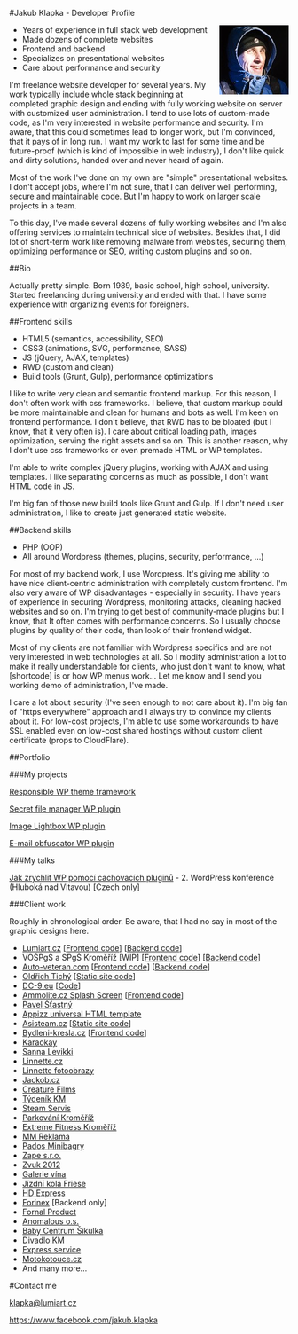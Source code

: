 #Jakub Klapka - Developer Profile

<img src="https://raw.githubusercontent.com/jakub-klapka/profile/master/assets/profile_image.jpg" align="right">

- Years of experience in full stack web development
- Made dozens of complete websites
- Frontend and backend
- Specializes on presentational websites
- Care about performance and security

I'm freelance website developer for several years. My work typically include whole stack beginning at completed graphic design and ending with fully working website on server with customized user administration. I tend to use lots of custom-made code, as I'm very interested in website performance and security. I'm aware, that this could sometimes lead to longer work, but I'm convinced, that it pays of in long run. I want my work to last for some time and be future-proof (which is kind of impossible in web industry), I don't like quick and dirty solutions, handed over and never heard of again.

Most of the work I've done on my own are "simple" presentational websites. I don't accept jobs, where I'm not sure, that I can deliver well performing, secure and maintainable code. But I'm happy to work on larger scale projects in a team.

To this day, I've made several dozens of fully working websites and I'm also offering services to maintain technical side of websites. Besides that, I did lot of short-term work like removing malware from websites, securing them, optimizing performance or SEO, writing custom plugins and so on.

##Bio

Actually pretty simple. Born 1989, basic school, high school, university. Started freelancing during university and ended with that.
I have some experience with organizing events for foreigners.

##Frontend skills

- HTML5 (semantics, accessibility, SEO)
- CSS3 (animations, SVG, performance, SASS)
- JS (jQuery, AJAX, templates)
- RWD (custom and clean)
- Build tools (Grunt, Gulp), performance optimizations

I like to write very clean and semantic frontend markup. For this reason, I don't often work with css frameworks. I believe, that custom markup could be more maintainable and clean for humans and bots as well.
I'm keen on frontend performance. I don't believe, that RWD has to be bloated (but I know, that it very often is). I care about critical loading path, images optimization, serving the right assets and so on. This is another reason, why I don't use css frameworks or even premade HTML or WP templates.

I'm able to write complex jQuery plugins, working with AJAX and using templates. I like separating concerns as much as possible, I don't want HTML code in JS.

I'm big fan of those new build tools like Grunt and Gulp. If I don't need user administration, I like to create just generated static website.

##Backend skills

- PHP (OOP)
- All around Wordpress (themes, plugins, security, performance, ...)

For most of my backend work, I use Wordpress. It's giving me ability to have nice client-centric administration with completely custom frontend. I'm also very aware of WP disadvantages - especially in security. I have years of experience in securing Wordpress, monitoring attacks, cleaning hacked websites and so on.
I'm trying to get best of community-made plugins but I know, that It often comes with performance concerns. So I usually choose plugins by quality of their code, than look of their frontend widget.

Most of my clients are not familiar with Wordpress specifics and are not very interested in web technologies at all. So I modify administration a lot to make it really understandable for clients, who just don't want to know, what [shortcode] is or how WP menus work...
Let me know and I send you working demo of administration, I've made.

I care a lot about security (I've seen enough to not care about it). I'm big fan of "https everywhere" approach and I always try to convince my clients about it. For low-cost projects, I'm able to use some workarounds to have SSL enabled even on low-cost shared hostings without custom client certificate (props to CloudFlare).

##Portfolio

###My projects

[Responsible WP theme framework](https://github.com/jakub-klapka/responsible-wp-framework)

[Secret file manager WP plugin](https://github.com/jakub-klapka/secret-file-manager)

[Image Lightbox WP plugin](https://github.com/jakub-klapka/image-lightbox-wp-plugin)

[E-mail obfuscator WP plugin](https://github.com/jakub-klapka/email-obfuscator-wp-plugin)

###My talks

[Jak zrychlit WP pomocí cachovacích pluginů](https://www.youtube.com/watch?v=onzHrKJy-Zw) - 2. WordPress konference (Hluboká nad Vltavou) [Czech only]

###Client work

Roughly in chronological order. Be aware, that I had no say in most of the graphic designs here.

- [Lumiart.cz](https://www.lumiart.cz) [[Frontend code](https://github.com/jakub-klapka/lumiart-2013-html)] [[Backend code](https://github.com/jakub-klapka/lumiart-2013-wordpress-theme)]
- VOŠPgS a SPgŠ Kroměříž [WIP] [[Frontend code](https://github.com/jakub-klapka/vossps-kromeriz-html)] [[Backend code](https://github.com/jakub-klapka/vossps-kromeriz-wp)]
- [Auto-veteran.com](https://www.auto-veteran.com) [[Frontend code](https://github.com/jakub-klapka/auto-veteran-html)] [[Backend code](https://github.com/jakub-klapka/auto-veteran-wp)]
- [Oldřich Tichý](https://www.oldrichtichy.cz) [[Static site code](https://github.com/jakub-klapka/oldrich-tichy)]
- [DC-9.eu](http://www.dc-9.eu) [[Code](https://github.com/jakub-klapka/dc9-html-wp)]
- [Ammolite.cz Splash Screen](http://www.ammolite.cz) [[Frontend code](https://github.com/jakub-klapka/ammolite-hp-html)]
- [Pavel Šťastný](https://www.pavelstastny.cz/)
- [Appizz universal HTML template](http://themeforest.net/item/appizz-mobile-app-showcase-html-template/full_screen_preview/4902563)
- [Asisteam.cz](http://www.asisteam.cz) [[Static site code](https://github.com/jakub-klapka/asisteam)]
- [Bydleni-kresla.cz](http://www.bydleni-kresla.cz) [[Frontend code](https://github.com/jakub-klapka/moderni-bydleni-html)]
- [Karaokay](http://www.karaokay.cz/)
- [Sanna Levikki](http://www.levikki.cz/)
- [Linnette.cz](http://www.linnette.cz/)
- [Linnette fotoobrazy](http://lin-fotoobrazy.cz/)
- [Jackob.cz](http://www.jackob.cz/)
- [Creature Films](http://www.creaturefilms.cz/)
- [Týdeník KM](http://www.tydenik-km.cz/)
- [Steam Servis](http://www.steamservis.cz/)
- [Parkování Kroměříž](http://www.parkovanikromeriz.cz/)
- [Extreme Fitness Kroměříž](http://www.extremefitness.cz/)
- [MM Reklama](http://www.mmreklama.cz/)
- [Pados Minibagry](http://www.padosminibagry.cz/)
- [Zape s.r.o.](http://www.zapesro.cz/)
- [Zvuk 2012](http://www.zvuk2012.cz/)
- [Galerie vína](http://www.galerievina.cz/)
- [Jízdní kola Friese](http://www.jizdnikola-friese.cz/)
- [HD Express](http://www.hdexpress.cz/)
- [Forinex](http://www.forinex.cz/) [Backend only]
- [Fornal Product](http://www.fornalproduct.cz/)
- [Anomalous o.s.](http://www.anomalous.cz/)
- [Baby Centrum Šikulka](http://www.sikulka.com/)
- [Divadlo KM](http://www.divadlokm.cz/)
- [Express service](http://www.express-service.cz/)
- [Motokotouce.cz](http://motokotouce.cz/)
- And many more...

#Contact me

<klapka@lumiart.cz>

<https://www.facebook.com/jakub.klapka>
